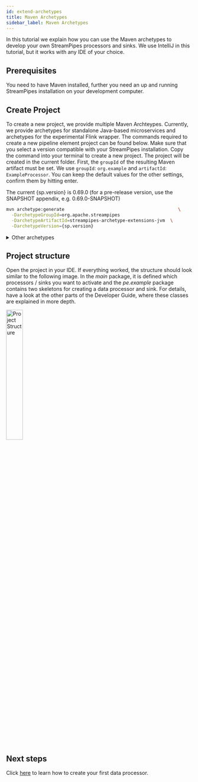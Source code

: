```yaml
---
id: extend-archetypes
title: Maven Archetypes
sidebar_label: Maven Archetypes
---
```


In this tutorial we explain how you can use the Maven archetypes to develop your own StreamPipes processors and sinks.
We use IntelliJ in this tutorial, but it works with any IDE of your choice.

## Prerequisites
You need to have Maven installed, further you need an up and running StreamPipes installation on your development computer.

## Create Project
To create a new project, we provide multiple Maven Archteypes.
Currently, we provide archetypes for standalone Java-based microservices and archetypes for the experimental Flink wrapper.
The commands required to create a new pipeline element project can be found below. Make sure that you select a version compatible with your StreamPipes installation.
Copy the command into your terminal to create a new project.
The project will be created in the current folder.
First, the ``groupId`` of the resulting Maven artifact must be set.
We use ``groupId``: ``org.example`` and ``artifactId``: ``ExampleProcessor``.
You can keep the default values for the other settings, confirm them by hitting enter.

The current {sp.version} is 0.69.0 (for a pre-release version, use the SNAPSHOT appendix, e.g. 0.69.0-SNAPSHOT)

```bash
mvn archetype:generate                              	 	     \
  -DarchetypeGroupId=org.apache.streampipes          			         \
  -DarchetypeArtifactId=streampipes-archetype-extensions-jvm  \
  -DarchetypeVersion={sp.version}
```
<details class="info">
    <summary>Other archetypes</summary>

## Processors Flink
```bash
mvn archetype:generate                              	 	     \
  -DarchetypeGroupId=org.apache.streampipes          			         \
  -DarchetypeArtifactId=streampipes-archetype-pe-processors-flink  \
  -DarchetypeVersion={sp.version}
```

## Sinks Flink
```bash
mvn archetype:generate                              	 	     \
  -DarchetypeGroupId=org.apache.streampipes          			         \
  -DarchetypeArtifactId=streampipes-archetype-pe-sinks-flink  \
  -DarchetypeVersion={sp.version}
```
</details>


## Project structure
Open the project in your IDE.
If everything worked, the structure should look similar to the following image.
In the *main* package, it is defined which processors / sinks you want to activate and the *pe.example* package contains two skeletons for creating a data processor and sink.
For details, have a look at the other parts of the Developer Guide, where these classes are explained in more depth.

<img src="/docs/img/archetype/project_structure.png" width="30%" alt="Project Structure">

## Next steps

Click [here](06_extend-first-processor.md) to learn how to create your first data processor.


